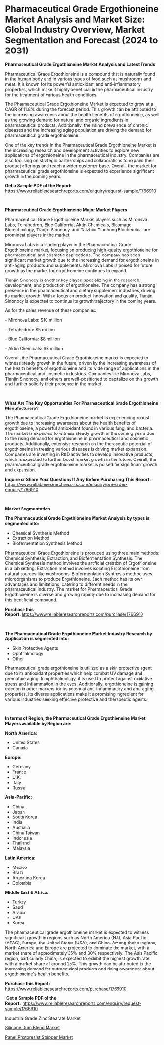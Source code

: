 <p><h1>Pharmaceutical Grade Ergothioneine Market Analysis and Market Size: Global Industry Overview, Market Segmentation and Forecast (2024 to 2031)</h1></p><p><strong>Pharmaceutical Grade Ergothioneine Market Analysis and Latest Trends</strong></p>
<p><p>Pharmaceutical Grade Ergothioneine is a compound that is naturally found in the human body and in various types of food such as mushrooms and meat. It is known for its powerful antioxidant and anti-inflammatory properties, which make it highly beneficial in the pharmaceutical industry for the treatment of various health conditions.</p><p>The Pharmaceutical Grade Ergothioneine Market is expected to grow at a CAGR of 11.8% during the forecast period. This growth can be attributed to the increasing awareness about the health benefits of ergothioneine, as well as the growing demand for natural and organic ingredients in pharmaceutical products. Additionally, the rising prevalence of chronic diseases and the increasing aging population are driving the demand for pharmaceutical grade ergothioneine.</p><p>One of the key trends in the Pharmaceutical Grade Ergothioneine Market is the increasing research and development activities to explore new applications of ergothioneine in the pharmaceutical industry. Companies are also focusing on strategic partnerships and collaborations to expand their product offerings and reach a wider customer base. Overall, the market for pharmaceutical grade ergothioneine is expected to experience significant growth in the coming years.</p></p>
<p><strong>Get a Sample PDF of the Report:&nbsp;</strong> <a href="https://www.reliableresearchreports.com/enquiry/request-sample/1766910">https://www.reliableresearchreports.com/enquiry/request-sample/1766910</a></p>
<p>&nbsp;</p>
<p><strong>Pharmaceutical Grade Ergothioneine Major Market Players</strong></p>
<p><p>Pharmaceutical Grade Ergothioneine Market players such as Mironova Labs, Tetrahedron, Blue California, Aktin Chemicals, Bloomage Biotechnology, Tianjin Sinonocy, and Taizhou Tianhong Biochemical are prominent players in the market.</p><p>Mironova Labs is a leading player in the Pharmaceutical Grade Ergothioneine market, focusing on producing high-quality ergothioneine for pharmaceutical and cosmetic applications. The company has seen significant market growth due to the increasing demand for ergothioneine in anti-aging products and supplements. Mironova Labs is poised for future growth as the market for ergothioneine continues to expand.</p><p>Tianjin Sinonocy is another key player, specializing in the research, development, and production of ergothioneine. The company has a strong presence in the pharmaceutical and dietary supplement industries, driving its market growth. With a focus on product innovation and quality, Tianjin Sinonocy is expected to continue its growth trajectory in the coming years.</p><p>As for the sales revenue of these companies:</p><p>- Mironova Labs: $10 million</p><p>- Tetrahedron: $5 million</p><p>- Blue California: $8 million</p><p>- Aktin Chemicals: $3 million</p><p>Overall, the Pharmaceutical Grade Ergothioneine market is expected to witness steady growth in the future, driven by the increasing awareness of the health benefits of ergothioneine and its wide range of applications in the pharmaceutical and cosmetic industries. Companies like Mironova Labs, Tianjin Sinonocy, and others are well-positioned to capitalize on this growth and further solidify their presence in the market.</p></p>
<p>&nbsp;</p>
<p><strong>What Are The Key Opportunities For Pharmaceutical Grade Ergothioneine Manufacturers?</strong></p>
<p><p>The Pharmaceutical Grade Ergothioneine market is experiencing robust growth due to increasing awareness about the health benefits of ergothioneine, a powerful antioxidant found in various fungi and bacteria. The market is expected to witness steady growth in the coming years due to the rising demand for ergothioneine in pharmaceutical and cosmetic products. Additionally, extensive research on the therapeutic potential of ergothioneine in treating various diseases is driving market expansion. Companies are investing in R&D activities to develop innovative products, which is expected to further boost market growth in the future. Overall, the pharmaceutical grade ergothioneine market is poised for significant growth and expansion.</p></p>
<p><strong>Inquire or Share Your Questions If Any Before Purchasing This Report:</strong> <a href="https://www.reliableresearchreports.com/enquiry/pre-order-enquiry/1766910">https://www.reliableresearchreports.com/enquiry/pre-order-enquiry/1766910</a></p>
<p>&nbsp;</p>
<p><strong>Market Segmentation</strong></p>
<p><strong>The Pharmaceutical Grade Ergothioneine Market Analysis by types is segmented into:</strong></p>
<p><ul><li>Chemical Synthesis Method</li><li>Extraction Method</li><li>Biofermentation Synthesis Method</li></ul></p>
<p><p>Pharmaceutical Grade Ergothioneine is produced using three main methods: Chemical Synthesis, Extraction, and Biofermentation Synthesis. The Chemical Synthesis method involves the artificial creation of Ergothioneine in a lab setting. Extraction method involves isolating Ergothioneine from natural sources like mushrooms. Biofermentation Synthesis method uses microorganisms to produce Ergothioneine. Each method has its own advantages and limitations, catering to different needs in the pharmaceutical industry. The market for Pharmaceutical Grade Ergothioneine is diverse and growing rapidly due to increasing demand for this beneficial compound.</p></p>
<p><strong>Purchase this Report:&nbsp;</strong><a href="https://www.reliableresearchreports.com/purchase/1766910">https://www.reliableresearchreports.com/purchase/1766910</a></p>
<p>&nbsp;</p>
<p><strong>The Pharmaceutical Grade Ergothioneine Market Industry Research by Application is segmented into:</strong></p>
<p><ul><li>Skin Protective Agents</li><li>Ophthalmology</li><li>Other</li></ul></p>
<p><p>Pharmaceutical grade ergothioneine is utilized as a skin protective agent due to its antioxidant properties which help combat UV damage and premature aging. In ophthalmology, it is used to protect against oxidative stress and inflammation in the eyes. Additionally, ergothioneine is gaining traction in other markets for its potential anti-inflammatory and anti-aging properties. Its diverse applications make it a promising ingredient for various industries seeking effective protective and therapeutic agents.</p></p>
<p>&nbsp;</p>
<p><strong>In terms of Region, the Pharmaceutical Grade Ergothioneine Market Players available by Region are:</strong></p>
<p>
    <p> <strong> North America: </strong>
        <ul>
            <li>United States</li>
            <li>Canada</li>
        </ul>
        </p> 
    <p> <strong> Europe: </strong>
        <ul>
            <li>Germany</li>
            <li>France</li>
            <li>U.K.</li>
            <li>Italy</li>
            <li>Russia</li>
        </ul>
        </p> 
    <p> <strong> Asia-Pacific: </strong>
        <ul>
            <li>China</li>
            <li>Japan</li>
            <li>South Korea</li>
            <li>India</li>
            <li>Australia</li>
            <li>China Taiwan</li>
            <li>Indonesia</li>
            <li>Thailand</li>
            <li>Malaysia</li>
        </ul>
        </p> 
    <p> <strong> Latin America: </strong>
        <ul>
            <li>Mexico</li>
            <li>Brazil</li>
            <li>Argentina Korea</li>
            <li>Colombia</li>
        </ul>
        </p> 
    <p> <strong> Middle East & Africa: </strong>
        <ul>
            <li>Turkey</li>
            <li>Saudi</li>
            <li>Arabia</li>
            <li>UAE</li>
            <li>Korea</li>
        </ul>
    </p>
    </p>
<p><p>The pharmaceutical grade ergothioneine market is expected to witness significant growth in regions such as North America (NA), Asia Pacific (APAC), Europe, the United States (USA), and China. Among these regions, North America and Europe are projected to dominate the market, with a market share of approximately 35% and 30% respectively. The Asia Pacific region, particularly China, is expected to exhibit the highest growth rate, with a market share of around 25%. This growth can be attributed to the increasing demand for nutraceutical products and rising awareness about ergothioneine's health benefits.</p></p>
<p><strong>Purchase this Report: </strong><a href="https://www.reliableresearchreports.com/purchase/1766910">https://www.reliableresearchreports.com/purchase/1766910</a></p>
<p>&nbsp;<strong>Get a Sample PDF of the Report:&nbsp;&nbsp;</strong><a href="https://www.reliableresearchreports.com/enquiry/request-sample/1766910">https://www.reliableresearchreports.com/enquiry/request-sample/1766910</a></p>
<p><strong></strong></p>
<p><p><a href="https://github.com/Sinjinluong3e0awx2m195k76/Market-Research-Report-List-1/blob/main/industrial-grade-zinc-stearate-market.md">Industrial Grade Zinc Stearate Market</a></p><p><a href="https://github.com/beatblasta/Market-Research-Report-List-2/blob/main/silicone-gum-blend-market.md">Silicone Gum Blend Market</a></p><p><a href="https://github.com/shotows/Market-Research-Report-List-1/blob/main/panel-photoresist-stripper-market.md">Panel Photoresist Stripper Market</a></p></p>